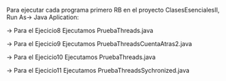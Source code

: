 Para ejecutar cada programa primero RB en el proyecto ClasesEsencialesII, Run As-> Java Aplication:

-> Para el Ejecicio8 Ejecutamos PruebaThreads.java

-> Para el Ejecicio9 Ejecutamos PruebaThreadsCuentaAtras2.java

-> Para el Ejecicio10 Ejecutamos PruebaThreads.java

-> Para el Ejecicio11 Ejecutamos PruebaThreadsSychronized.java
